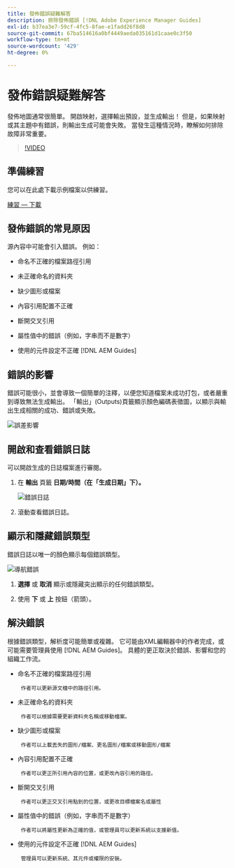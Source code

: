 ```yaml
---
title: 發佈錯誤疑難解答
description: 排除發佈錯誤 [!DNL Adobe Experience Manager Guides]
exl-id: b37ea3e7-59cf-4fc5-8fae-e1fadd26f8d8
source-git-commit: 67ba514616a0bf4449aeda035161d1caae0c3f50
workflow-type: tm+mt
source-wordcount: '429'
ht-degree: 0%

---
```


# 發佈錯誤疑難解答

發佈地圖通常很簡單。 開啟映射，選擇輸出預設，並生成輸出！ 但是，如果映射或其主題中有錯誤，則輸出生成可能會失敗。 當發生這種情況時，瞭解如何排除故障非常重要。

>[!VIDEO](https://video.tv.adobe.com/v/338990?quality=12&learn=on)

## 準備練習

您可以在此處下載示例檔案以供練習。

[練習 — 下載](assets/exercises/publishing-basic-to-advanced.zip)

## 發佈錯誤的常見原因

源內容中可能會引入錯誤。 例如：

* 命名不正確的檔案路徑引用

* 未正確命名的資料夾

* 缺少圖形或檔案

* 內容引用配置不正確

* 斷開交叉引用

* 屬性值中的錯誤（例如，字串而不是數字）

* 使用的元件設定不正確 [!DNL AEM Guides]

## 錯誤的影響

錯誤可能很小，並會導致一個簡單的注釋，以便您知道檔案未成功打包，或者嚴重到導致無法生成輸出。 「輸出」(Outputs)頁籤顯示顏色編碼表徵圖，以顯示與輸出生成相關的成功、錯誤或失敗。

![誤差影響](images/error-impact.png)

## 開啟和查看錯誤日誌

可以開啟生成的日誌檔案進行審閱。

1. 在 **輸出** 頁籤 **日期/時間（在「生成日期」下）。**

   ![錯誤日誌](images/error-log.png)

1. 滾動查看錯誤日誌。

## 顯示和隱藏錯誤類型

錯誤日誌以唯一的顏色顯示每個錯誤類型。

![導航錯誤](images/navigate-errors.png)

1. **選擇** 或 **取消** 顯示或隱藏突出顯示的任何錯誤類型。

1. 使用 **下** 或 **上** 按鈕（箭頭）。

## 解決錯誤

根據錯誤類型，解析度可能簡單或複雜。 它可能由XML編輯器中的作者完成，或可能需要管理員使用 [!DNL AEM Guides]。 具體的更正取決於錯誤、影響和您的組織工作流。

* 命名不正確的檔案路徑引用

       作者可以更新源文檔中的路徑引用。
       
   
* 未正確命名的資料夾

       作者可以根據需要更新資料夾名稱或移動檔案。
       
   
* 缺少圖形或檔案

       作者可以上載丟失的圖形/檔案、更名圖形/檔案或移動圖形/檔案
       
   
* 內容引用配置不正確

       作者可以更正所引用內容的位置，或更改內容引用的路徑。
       
   
* 斷開交叉引用

       作者可以更正交叉引用點到的位置，或更改目標檔案名或屬性
       
   
* 屬性值中的錯誤（例如，字串而不是數字）

       作者可以將屬性更新為正確的值，或管理員可以更新系統以支援新值。
       
   
* 使用的元件設定不正確 [!DNL AEM Guides]

       管理員可以更新系統、其元件或權限的安裝。
       
   